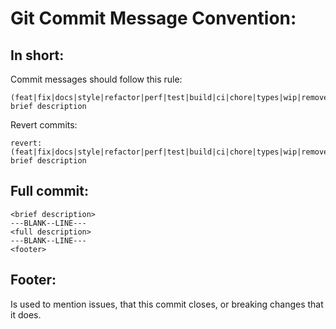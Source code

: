 # Git Commit Message Convention:
## In short:
Commit messages should follow this rule:
```
(feat|fix|docs|style|refactor|perf|test|build|ci|chore|types|wip|remove): brief description
```
Revert commits:
```
revert: (feat|fix|docs|style|refactor|perf|test|build|ci|chore|types|wip|remove): brief description
```

## Full commit:
```
<brief description>
---BLANK--LINE---
<full description>
---BLANK--LINE---
<footer>
```
## Footer:
Is used to mention issues, that this commit closes, or breaking changes that it does.